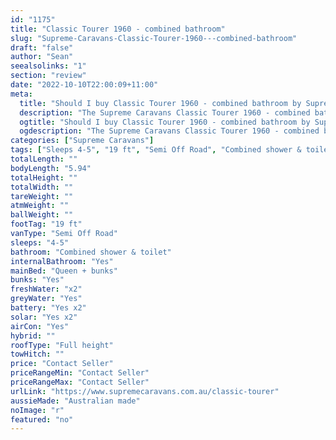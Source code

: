 ```yaml
---
id: "1175"
title: "Classic Tourer 1960 - combined bathroom"
slug: "Supreme-Caravans-Classic-Tourer-1960---combined-bathroom"
draft: "false"
author: "Sean"
seealsolinks: "1"
section: "review"
date: "2022-10-10T22:00:09+11:00"
meta:
  title: "Should I buy Classic Tourer 1960 - combined bathroom by Supreme Caravans?"
  description: "The Supreme Caravans Classic Tourer 1960 - combined bathroom is classed as Semi Off Road, and sleeps 4-5 people. It is Australian made and comes in at 19 ft. It generally has Combined shower & toilet."
  ogtitle: "Should I buy Classic Tourer 1960 - combined bathroom by Supreme Caravans?"
  ogdescription: "The Supreme Caravans Classic Tourer 1960 - combined bathroom is classed as Semi Off Road, and sleeps 4-5 people. It is Australian made and comes in at 19 ft. It generally has Combined shower & toilet."
categories: ["Supreme Caravans"]
tags: ["Sleeps 4-5", "19 ft", "Semi Off Road", "Combined shower & toilet", "Full height", "Price Unknown", "Australian made"]
totalLength: ""
bodyLength: "5.94"
totalHeight: ""
totalWidth: ""
tareWeight: ""
atmWeight: ""
ballWeight: ""
footTag: "19 ft"
vanType: "Semi Off Road"
sleeps: "4-5"
bathroom: "Combined shower & toilet"
internalBathroom: "Yes"
mainBed: "Queen + bunks"
bunks: "Yes"
freshWater: "x2"
greyWater: "Yes"
battery: "Yes x2"
solar: "Yes x2"
airCon: "Yes"
hybrid: ""
roofType: "Full height"
towHitch: ""
price: "Contact Seller"
priceRangeMin: "Contact Seller"
priceRangeMax: "Contact Seller"
urlLink: "https://www.supremecaravans.com.au/classic-tourer"
aussieMade: "Australian made"
noImage: "r"
featured: "no"
---
```

